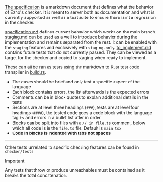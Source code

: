 [The specification](./specification.md) is a markdown document that defines what the behavior of Ezno's checker. It is meant to server both as documentation and what is currently supported as well as a test suite to ensure there isn't a regression in the checker.

[specification.md](./specification.md) defines current behavior which works on the main branch. [staging.md](./staging.md) can be used as a well to introduce behavior during the implementation and remains separated from the rest. It can be enabled with the `staging` features and exclusively with `staging-only`. [to_implement.md](./to_implement.md) contains future tests that do not currently passed. They can be viewed as a target for the checker and copied to staging when ready to implement.

These can all be ran as tests using the markdown to Rust test code transpiler in [build.rs](./build.rs).

- The cases should be brief and only test a specific aspect of the language
- Each block contains errors, the list afterwards is the expected errors
- Comments can be in block quotes to explain additional details in the tests
- Sections are at level three headings (`###`), tests are at level four headings (`####`), the tested code goes a code block with the language tag `ts` and errors in a bullet list after in order
- Blocks can be split into files with a `// in file.ts` comment, below which all code is in the `file.ts` file. Default is `main.tsx`
- **Code in blocks is indented with tabs not spaces**

---
Other tests unrelated to specific checking features can be found in `checker/tests`

> [!IMPORTANT]
> Any tests that throw or produce unreachables must be contained as it breaks the total concatenation.
